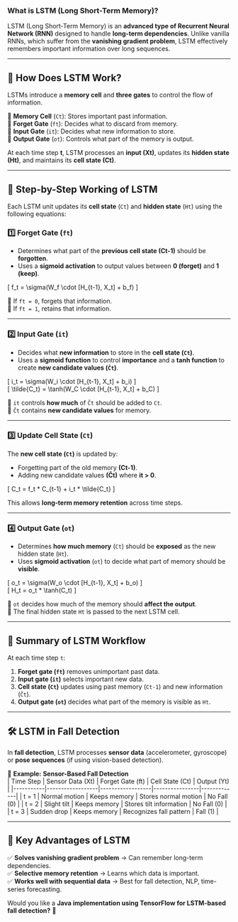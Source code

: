 ### **What is LSTM (Long Short-Term Memory)?**
LSTM (Long Short-Term Memory) is an **advanced type of Recurrent Neural Network (RNN)** designed to handle **long-term dependencies**. Unlike vanilla RNNs, which suffer from the **vanishing gradient problem**, LSTM effectively remembers important information over long sequences.

---

## **📌 How Does LSTM Work?**
LSTMs introduce a **memory cell** and **three gates** to control the flow of information.

🔹 **Memory Cell** (`Ct`): Stores important past information.  
🔹 **Forget Gate** (`ft`): Decides what to discard from memory.  
🔹 **Input Gate** (`it`): Decides what new information to store.  
🔹 **Output Gate** (`ot`): Controls what part of the memory is output.

At each time step **t**, LSTM processes an **input (Xt)**, updates its **hidden state (Ht)**, and maintains its **cell state (Ct)**.

---

## **📜 Step-by-Step Working of LSTM**
Each LSTM unit updates its **cell state** (`Ct`) and **hidden state** (`Ht`) using the following equations:

### **1️⃣ Forget Gate (`ft`)**
- Determines what part of the **previous cell state (Ct-1)** should be **forgotten**.
- Uses a **sigmoid activation** to output values between **0 (forget)** and **1 (keep)**.

\[
f_t = \sigma(W_f \cdot [H_{t-1}, X_t] + b_f)
\]

🔹 If `ft = 0`, forgets that information.  
🔹 If `ft = 1`, retains that information.

---

### **2️⃣ Input Gate (`it`)**
- Decides what **new information** to store in the **cell state (`Ct`)**.
- Uses a **sigmoid function** to control **importance** and a **tanh function** to create **new candidate values (`C̃t`)**.

\[
i_t = \sigma(W_i \cdot [H_{t-1}, X_t] + b_i)
\]  
\[
\tilde{C_t} = \tanh(W_C \cdot [H_{t-1}, X_t] + b_C)
\]

🔹 `it` controls **how much** of `C̃t` should be added to `Ct`.  
🔹 `C̃t` contains **new candidate values** for memory.

---

### **3️⃣ Update Cell State (`Ct`)**
The **new cell state (`Ct`)** is updated by:
- Forgetting part of the old memory **(Ct-1)**.
- Adding new candidate values **(C̃t)** where **it > 0**.

\[
C_t = f_t * C_{t-1} + i_t * \tilde{C_t}
\]

This allows **long-term memory retention** across time steps.

---

### **4️⃣ Output Gate (`ot`)**
- Determines **how much memory** (`Ct`) should be **exposed** as the new hidden state (`Ht`).
- Uses **sigmoid activation** (`ot`) to decide what part of memory should be **visible**.

\[
o_t = \sigma(W_o \cdot [H_{t-1}, X_t] + b_o)
\]  
\[
H_t = o_t * \tanh(C_t)
\]

🔹 `ot` decides how much of the memory should **affect the output**.  
🔹 The final hidden state `Ht` is passed to the next LSTM cell.

---

## **🔄 Summary of LSTM Workflow**
At each time step `t`:
1. **Forget gate (`ft`)** removes unimportant past data.
2. **Input gate (`it`)** selects important new data.
3. **Cell state (`Ct`)** updates using past memory (`Ct-1`) and new information (`C̃t`).
4. **Output gate (`ot`)** decides what part of the memory is visible as `Ht`.

---

## **🛠 LSTM in Fall Detection**
In **fall detection**, LSTM processes **sensor data** (accelerometer, gyroscope) or **pose sequences** (if using vision-based detection).

📌 **Example:** **Sensor-Based Fall Detection**  
| Time Step | Sensor Data (Xt) | Forget Gate (ft) | Cell State (Ct) | Output (Yt) |
|-----------|------------------|------------------|----------------|-------------|
| t = 1 | Normal motion | Keeps memory | Stores normal motion | No Fall (0) |
| t = 2 | Slight tilt | Keeps memory | Stores tilt information | No Fall (0) |
| t = 3 | Sudden drop | Keeps memory | Recognizes fall pattern | Fall (1) |

---

## **📝 Key Advantages of LSTM**
✅ **Solves vanishing gradient problem** → Can remember long-term dependencies.  
✅ **Selective memory retention** → Learns which data is important.  
✅ **Works well with sequential data** → Best for fall detection, NLP, time-series forecasting.

Would you like a **Java implementation using TensorFlow for LSTM-based fall detection?** 🚀